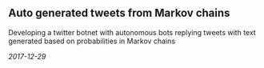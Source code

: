 ## Auto generated tweets from Markov chains
Developing a twitter botnet with autonomous bots replying tweets with text generated based on probabilities in Markov chains

*2017-12-29*
